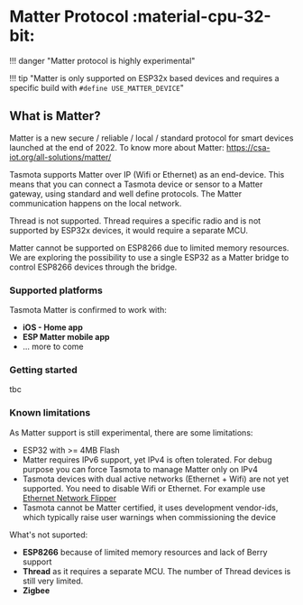 # Matter Protocol :material-cpu-32-bit:

!!! danger "Matter protocol is highly experimental"

!!! tip "Matter is only supported on ESP32x based devices and requires a specific build with `#define USE_MATTER_DEVICE`"

## What is Matter?

Matter is a new secure / reliable / local / standard protocol for smart devices launched at the end of 2022.
To know more about Matter: https://csa-iot.org/all-solutions/matter/

Tasmota supports Matter over IP (Wifi or Ethernet) as an end-device. This means that you can connect a Tasmota device or sensor to a Matter gateway, using standard and well define protocols. The Matter communication happens on the local network.

Thread is not supported. Thread requires a specific radio and is not supported by ESP32x devices, it would require a separate MCU.

Matter cannot be supported on ESP8266 due to limited memory resources. We are exploring the possibility to use a single ESP32 as a Matter bridge to control ESP8266 devices through the bridge.


### Supported platforms

Tasmota Matter is confirmed to work with:

- **iOS - Home app**
- **ESP Matter mobile app**
- ... more to come

### Getting started

tbc

### Known limitations

As Matter support is still experimental, there are some limitations:

- ESP32 with >= 4MB Flash
- Matter requires IPv6 support, yet IPv4 is often tolerated. For debug purpose you can force Tasmota to manage Matter only on IPv4
- Tasmota devices with dual active networks (Ethernet + Wifi) are not yet supported. You need to disable Wifi or Ethernet. For example use [Ethernet Network Flipper](https://tasmota.github.io/docs/Berry-Cookbook/#ethernet-network-flipper)
- Tasmota cannot be Matter certified, it uses development vendor-ids, which typically raise user warnings when commissioning the device


What's not suported:

- **ESP8266** because of limited memory resources and lack of Berry support
- **Thread** as it requires a separate MCU. The number of Thread devices is still very limited. 
- **Zigbee**
